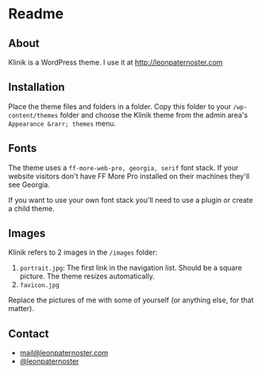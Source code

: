 # Readme

## About

Klinik is a WordPress theme. I use it at http://leonpaternoster.com

## Installation

Place the theme files and folders in a folder. Copy this folder to your `/wp-content/themes` folder and choose the Klinik theme from the admin area's `Appearance &rarr; themes` menu.

## Fonts

The theme uses a `ff-more-web-pro, georgia, serif` font stack. If your website visitors don't have FF More Pro installed on their machines they'll see Georgia.

If you want to use your own font stack you'll need to use a plugin or create a child theme.

## Images

Klinik refers to 2 images in the `/images` folder:

1. `portrait.jpg`: The first link in the navigation list. Should be a square picture. The theme resizes automatically.
2. `favicon.jpg`

Replace the pictures of me with some of yourself (or anything else, for that matter).

## Contact

- mail@leonpaternoster.com
- [@leonpaternoster](http://twitter.com/leonpaternoster)